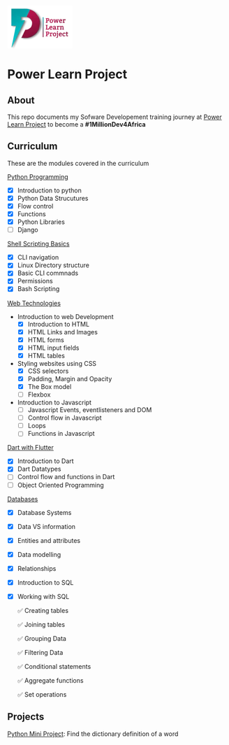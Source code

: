 
![logo](./logo.webp)

# Power Learn Project 

## About
This repo documents my Sofware Developement training journey at [Power Learn Project](https://powerlearnproject.org/) to become a __#1MillionDev4Africa__

## Curriculum
These are the modules covered in the curriculum

[Python Programming](./python-incubation)
- [X] Introduction to python
- [X] Python Data Strucutures
- [X] Flow control 
- [X] Functions
- [X] Python Libraries
- [ ] Django

[Shell Scripting Basics](./shell-scripting)
- [X] CLI navigation
- [X] Linux Directory structure
- [X] Basic CLI commnads
- [X] Permissions
- [X] Bash Scripting 

[Web Technologies](./web-development)
- Introduction to web Development
    - [X] Introduction to HTML
    - [X] HTML Links and Images
    - [X] HTML forms
    - [X] HTML input fields
    - [X] HTML tables
- Styling websites using CSS
    - [X] CSS selectors
    - [X] Padding, Margin and Opacity
    - [X] The Box model
    - [ ] Flexbox
- Introduction to Javascript
    - [ ] Javascript Events, eventlisteners and DOM
    - [ ] Control flow in Javascript
    - [ ] Loops
    - [ ] Functions in Javascript

[Dart with Flutter](./hello-dart)
- [X] Introduction to Dart
- [X] Dart Datatypes
- [ ] Control flow and functions in Dart
- [ ] Object Oriented Programming

[Databases](./databases_basics)
- [X] Database Systems
- [X] Data VS information
- [X] Entities and attributes
- [X] Data modelling
- [X] Relationships
- [X] Introduction to SQL
- [X] Working with SQL 

    ✅  Creating tables

    ✅  Joining tables

    ✅  Grouping Data

    ✅  Filtering Data

    ✅  Conditional statements

    ✅  Aggregate functions

    ✅  Set operations


## Projects
[Python Mini Project](./python-incubation/mini_project): Find the dictionary definition of a word